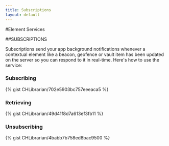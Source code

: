 ```yaml
---
title: Subscriptions
layout: default
---
```

#Element Services

##SUBSCRIPTIONS

Subscriptions send your app background notifications whenever a contextual element like a beacon, geofence or vault item has been updated on the server so you can respond to it in real-time. Here's how to use the service:
<br />

### Subscribing
{% gist CHLibrarian/702e5903bc757eeeaca5 %}
<br />

### Retrieving
{% gist CHLibrarian/49d41f8d7a613ef3fb11 %}
<br />

### Unsubscribing
{% gist CHLibrarian/4babb7b758ed8bac9500 %}
<br />